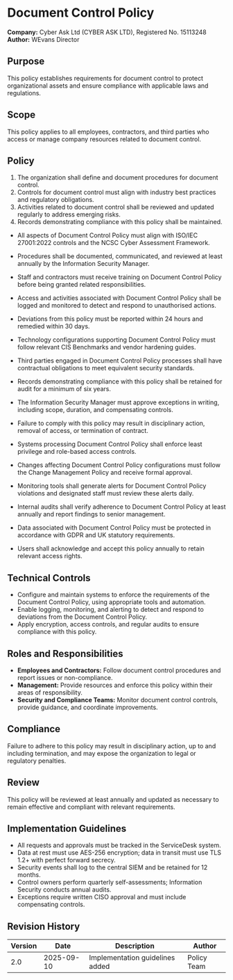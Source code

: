 # Document Control Policy

**Company:** Cyber Ask Ltd (CYBER ASK LTD), Registered No. 15113248  
**Author:** WEvans Director

## Purpose

This policy establishes requirements for document control to protect organizational assets and ensure compliance with applicable laws and regulations.

## Scope

This policy applies to all employees, contractors, and third parties who access or manage company resources related to document control.

## Policy
1. The organization shall define and document procedures for document control.
2. Controls for document control must align with industry best practices and regulatory obligations.
3. Activities related to document control shall be reviewed and updated regularly to address emerging risks.
4. Records demonstrating compliance with this policy shall be maintained.

- All aspects of Document Control Policy must align with ISO/IEC 27001:2022 controls and the NCSC Cyber Assessment Framework.
- Procedures shall be documented, communicated, and reviewed at least annually by the Information Security Manager.
- Staff and contractors must receive training on Document Control Policy before being granted related responsibilities.
- Access and activities associated with Document Control Policy shall be logged and monitored to detect and respond to unauthorised actions.
- Deviations from this policy must be reported within 24 hours and remedied within 30 days.
- Technology configurations supporting Document Control Policy must follow relevant CIS Benchmarks and vendor hardening guides.
- Third parties engaged in Document Control Policy processes shall have contractual obligations to meet equivalent security standards.
- Records demonstrating compliance with this policy shall be retained for audit for a minimum of six years.
- The Information Security Manager must approve exceptions in writing, including scope, duration, and compensating controls.
- Failure to comply with this policy may result in disciplinary action, removal of access, or termination of contract.

- Systems processing Document Control Policy shall enforce least privilege and role-based access controls.
- Changes affecting Document Control Policy configurations must follow the Change Management Policy and receive formal approval.
- Monitoring tools shall generate alerts for Document Control Policy violations and designated staff must review these alerts daily.
- Internal audits shall verify adherence to Document Control Policy at least annually and report findings to senior management.
- Data associated with Document Control Policy must be protected in accordance with GDPR and UK statutory requirements.
- Users shall acknowledge and accept this policy annually to retain relevant access rights.

## Technical Controls

- Configure and maintain systems to enforce the requirements of the Document Control Policy, using appropriate tools and automation.
- Enable logging, monitoring, and alerting to detect and respond to deviations from the Document Control Policy.
- Apply encryption, access controls, and regular audits to ensure compliance with this policy.

## Roles and Responsibilities

- **Employees and Contractors:** Follow document control procedures and report issues or non-compliance.
- **Management:** Provide resources and enforce this policy within their areas of responsibility.
- **Security and Compliance Teams:** Monitor document control controls, provide guidance, and coordinate improvements.

## Compliance

Failure to adhere to this policy may result in disciplinary action, up to and including termination, and may expose the organization to legal or regulatory penalties.

## Review

This policy will be reviewed at least annually and updated as necessary to remain effective and compliant with relevant requirements.

## Implementation Guidelines
- All requests and approvals must be tracked in the ServiceDesk system.
- Data at rest must use AES-256 encryption; data in transit must use TLS 1.2+ with perfect forward secrecy.
- Security events shall log to the central SIEM and be retained for 12 months.
- Control owners perform quarterly self-assessments; Information Security conducts annual audits.
- Exceptions require written CISO approval and must include compensating controls.

## Revision History

| Version | Date | Description | Author |
| ------- | ---------- | ----------------------- | ------ |
| 2.0     | 2025-09-10 | Implementation guidelines added | Policy Team |
